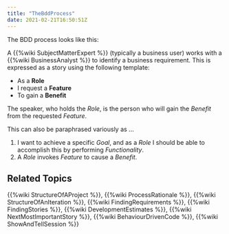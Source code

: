 ```yaml
---
title: "TheBddProcess"
date: 2021-02-21T16:50:51Z
---
```


The BDD process looks like this:

A {{%wiki SubjectMatterExpert %}} (typically a business user) works with a {{%wiki BusinessAnalyst %}} to identify a business requirement. This is expressed as a story using the following template:

- As a **Role**
- I request a **Feature**
- To gain a **Benefit**

The speaker, who holds the _Role_, is the person who will gain the _Benefit_ from the requested _Feature_.

This can also be paraphrased variously as ...

1. I want to achieve a specific _Goal_, and as a _Role_ I should be able to accomplish this by performing _Functionality_.
2. A _Role_ invokes _Feature_ to cause a _Benefit_.

## Related Topics

{{%wiki StructureOfAProject %}}, {{%wiki ProcessRationale %}}, {{%wiki StructureOfAnIteration %}}, {{%wiki FindingRequirements %}},
{{%wiki FindingStories %}}, {{%wiki DevelopmentEstimates %}}, {{%wiki NextMostImportantStory %}}, {{%wiki BehaviourDrivenCode %}},
{{%wiki ShowAndTellSession %}}
